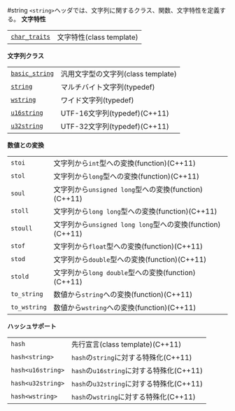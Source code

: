 #string
`<string>`ヘッダでは、文字列に関するクラス、関数、文字特性を定義する。
<b>文字特性</b>

| | |
|------------------------------------------------------------------------------------------------------------|------------------------------|
| [`char_traits`](./string/char_traits.md) | 文字特性(class template) |


<b>文字列クラス</b>

| | |
|--------------------------------------------------------------------------------------------------------------|-------------------------------------------------------|
| [`basic_string`](./string/basic_string.md) | 汎用文字型の文字列(class template) |
| [`string`](./string/basic_string.md) | マルチバイト文字列(typedef) |
| [`wstring`](./string/basic_string.md) | ワイド文字列(typedef) |
| [`u16string`](./string/basic_string.md) | UTF-16文字列(typedef)(C++11) |
| [`u32string`](./string/basic_string.md) | UTF-32文字列(typedef)(C++11) |


<b>数値との変換</b>

| | |
|-------------------------|------------------------------------------------------------------------------------------------------|
| `stoi` | 文字列から`int`型への変換(function)(C++11) |
| `stol` | 文字列から`long`型への変換(function)(C++11) |
| `soul` | 文字列から`unsigned long`型への変換(function)(C++11) |
| `stoll` | 文字列から`long long`型への変換(function)(C++11) |
| `stoull` | 文字列から`unsigned long long`型への変換(function)(C++11) |
| `stof` | 文字列から`float`型への変換(function)(C++11) |
| `stod` | 文字列から`double`型への変換(function)(C++11) |
| `stold` | 文字列から`long double`型への変換(function)(C++11) |
| `to_string` | 数値から`string`への変換(function)(C++11) |
| `to_wstring` | 数値から`wstring`への変換(function)(C++11) |


<b>ハッシュサポート</b>

| | |
|------------------------------|----------------------------------------------------------------------------------------------------------------|
| `hash` | 先行宣言(class template)(C++11) |
| `hash<string>` | `hash`の`string`に対する特殊化(C++11) |
| `hash<u16string>` | `hash`の`u16string`に対する特殊化(C++11) |
| `hash<u32string>` | `hash`の`u32string`に対する特殊化(C++11) |
| `hash<wstring>` | `hash`の`wstring`に対する特殊化(C++11) |


